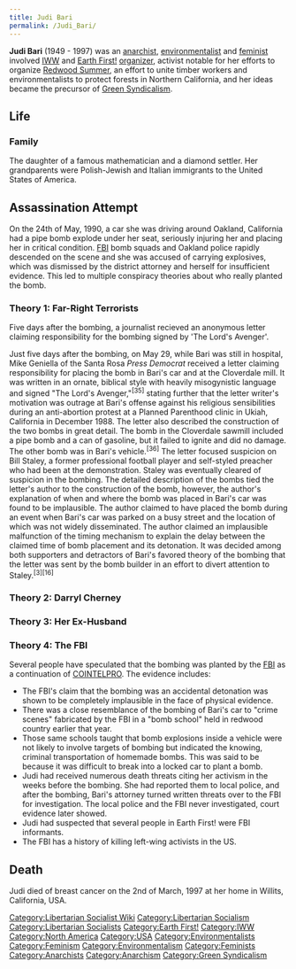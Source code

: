 ```yaml
---
title: Judi Bari
permalink: /Judi_Bari/
---
```


**Judi Bari** (1949 - 1997) was an [anarchist](Anarchism "wikilink"),
[environmentalist](Environmentalism "wikilink") and
[feminist](Feminism "wikilink") involved
[IWW](Industrial_Workers_of_the_World "wikilink") and [Earth
First!](Earth_First! "wikilink") [organizer](organizer "wikilink"),
activist notable for her efforts to organize [Redwood
Summer](Redwood_Summer "wikilink"), an effort to unite timber workers
and environmentalists to protect forests in Northern California, and her
ideas became the precursor of [Green
Syndicalism](Green_Syndicalism "wikilink").

## Life

### Family

The daughter of a famous mathematician and a diamond settler. Her
grandparents were Polish-Jewish and Italian immigrants to the United
States of America.

## Assassination Attempt

On the 24th of May, 1990, a car she was driving around Oakland,
California had a pipe bomb explode under her seat, seriously injuring
her and placing her in critical condition.
[FBI](Federal_Bureau_of_Investigation "wikilink") bomb squads and
Oakland police rapidly descended on the scene and she was accused of
carrying explosives, which was dismissed by the district attorney and
herself for insufficient evidence. This led to multiple conspiracy
theories about who really planted the bomb.

### Theory 1: Far-Right Terrorists

Five days after the bombing, a journalist recieved an anonymous letter
claiming responsibility for the bombing signed by 'The Lord's Avenger'.

Just five days after the bombing, on May 29, while Bari was still in
hospital, Mike Geniella of the Santa Rosa *Press Democrat* received a
letter claiming responsibility for placing the bomb in Bari's car and at
the Cloverdale mill. It was written in an ornate, biblical style with
heavily misogynistic language and signed "The Lord's
Avenger,"<sup>\[35\]</sup> stating further that the letter writer's
motivation was outrage at Bari's offense against his religious
sensibilities during an anti-abortion protest at a Planned Parenthood
clinic in Ukiah, California in December 1988. The letter also described
the construction of the two bombs in great detail. The bomb in the
Cloverdale sawmill included a pipe bomb and a can of gasoline, but it
failed to ignite and did no damage. The other bomb was in Bari's
vehicle.<sup>\[36\]</sup> The letter focused suspicion on Bill Staley, a
former professional football player and self-styled preacher who had
been at the demonstration. Staley was eventually cleared of suspicion in
the bombing. The detailed description of the bombs tied the letter's
author to the construction of the bomb, however, the author's
explanation of when and where the bomb was placed in Bari's car was
found to be implausible. The author claimed to have placed the bomb
during an event when Bari's car was parked on a busy street and the
location of which was not widely disseminated. The author claimed an
implausible malfunction of the timing mechanism to explain the delay
between the claimed time of bomb placement and its detonation. It was
decided among both supporters and detractors of Bari's favored theory of
the bombing that the letter was sent by the bomb builder in an effort to
divert attention to Staley.<sup>\[3\]\[16\]</sup>

### Theory 2: Darryl Cherney

### Theory 3: Her Ex-Husband

### Theory 4: The FBI

Several people have speculated that the bombing was planted by the
[FBI](Federal_Bureau_of_Investigation "wikilink") as a continuation of
[COINTELPRO](COINTELPRO "wikilink"). The evidence includes:

- The FBI's claim that the bombing was an accidental detonation was
  shown to be completely implausible in the face of physical evidence.
- There was a close resemblance of the bombing of Bari's car to "crime
  scenes" fabricated by the FBI in a "bomb school" held in redwood
  country earlier that year.
- Those same schools taught that bomb explosions inside a vehicle were
  not likely to involve targets of bombing but indicated the knowing,
  criminal transportation of homemade bombs. This was said to be because
  it was difficult to break into a locked car to plant a bomb.
- Judi had received numerous death threats citing her activism in the
  weeks before the bombing. She had reported them to local police, and
  after the bombing, Bari's attorney turned written threats over to the
  FBI for investigation. The local police and the FBI never
  investigated, court evidence later showed.
- Judi had suspected that several people in Earth First! were FBI
  informants.
- The FBI has a history of killing left-wing activists in the US.

## Death

Judi died of breast cancer on the 2nd of March, 1997 at her home in
Willits, California, USA.

[Category:Libertarian Socialist
Wiki](Category:Libertarian_Socialist_Wiki "wikilink")
[Category:Libertarian
Socialism](Category:Libertarian_Socialism "wikilink")
[Category:Libertarian
Socialists](Category:Libertarian_Socialists "wikilink") [Category:Earth
First!](Category:Earth_First! "wikilink")
[Category:IWW](Category:IWW "wikilink") [Category:North
America](Category:North_America "wikilink")
[Category:USA](Category:USA "wikilink")
[Category:Environmentalists](Category:Environmentalists "wikilink")
[Category:Feminism](Category:Feminism "wikilink")
[Category:Environmentalism](Category:Environmentalism "wikilink")
[Category:Feminists](Category:Feminists "wikilink")
[Category:Anarchists](Category:Anarchists "wikilink")
[Category:Anarchism](Category:Anarchism "wikilink") [Category:Green
Syndicalism](Category:Green_Syndicalism "wikilink")